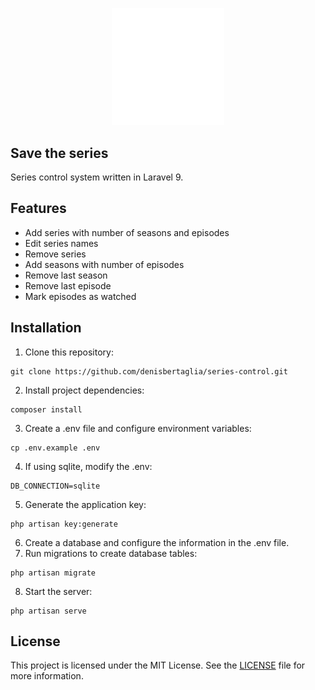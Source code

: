 <p align="center">
<img src="https://raw.githubusercontent.com/denisbertaglia/series-control/readme/public/img/logomark.svg" width="180" alt="Laravel Logo">
</p>

## Save the series
Series control system written in Laravel 9.

## Features

- Add series with number of seasons and episodes
- Edit series names
- Remove series
- Add seasons with number of episodes
- Remove last season
- Remove last episode
- Mark episodes as watched

## Installation

1. Clone this repository:

```
git clone https://github.com/denisbertaglia/series-control.git

```

2. Install project dependencies:

```
composer install

```

3. Create a .env file and configure environment variables:

```
cp .env.example .env

```

4. If using sqlite, modify the .env:

```
DB_CONNECTION=sqlite

```

5. Generate the application key:

```
php artisan key:generate

```

6. Create a database and configure the information in the .env file.
7. Run migrations to create database tables:

```
php artisan migrate

```

8. Start the server:

```
php artisan serve

```

## License

This project is licensed under the MIT License. See the [LICENSE](https://opensource.org/licenses/MIT) file for more information.
